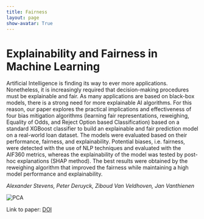 ```yaml
---
title: Fairness
layout: page
show-avatar: True
---
```


# Explainability and Fairness in Machine Learning   

Artificial Intelligence is finding its way to ever more applications. Nonetheless, it is increasingly required that decision-making procedures must be explainable and fair. As many applications are based on black-box models, there is a strong need for more explainable AI algorithms. For this reason, our paper explores the practical implications and effectiveness of four bias mitigation algorithms (learning fair representations, reweighing, Equality of Odds, and Reject Option based Classification) based on a standard XGBoost classifier to build an explainable and fair prediction model on a real-world loan dataset. The models were evaluated based on their performance, fairness, and explainability. Potential biases, i.e. fairness, were detected with the use of NLP techniques and evaluated with the AIF360 metrics, whereas the explainability of the model was tested by post-hoc explanations (SHAP method). The best results were obtained by the reweighing algorithm that improved the fairness while maintaining a high model performance and explainability.

*Alexander Stevens, Peter Deruyck, Ziboud Van Veldhoven, Jan Vanthienen*

![PCA](https://user-images.githubusercontent.com/75080516/208426139-9539d504-b6f6-4329-afa4-3cf93056a9af.png)

Link to paper: <a href="http://10.1109/SSCI47803.2020.9308371"> DOI </a>
